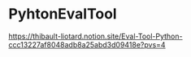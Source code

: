 # PyhtonEvalTool

https://thibault-liotard.notion.site/Eval-Tool-Python-ccc13227af8048adb8a25abd3d09418e?pvs=4    
